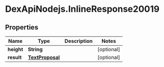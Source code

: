 # DexApiNodejs.InlineResponse20019

## Properties

Name | Type | Description | Notes
------------ | ------------- | ------------- | -------------
**height** | **String** |  | [optional] 
**result** | [**TextProposal**](TextProposal.md) |  | [optional] 


